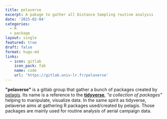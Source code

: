 ```yaml
---
title: pelaverse
excerpt: A pakage to gather all Distance Sampling routine analysis
date: '2025-02-04'
categories:
  - R
  - package
layout: single
featured: true
draft: false
format: hugo-md
links:
  - icon: gitlab
    icon_pack: fab
    name: code
    url: 'https://gitlab.univ-lr.fr/pelaverse'
---
```



**"pelaverse"** is a gitlab group that gather a bunch of packages created by [pelagis](https://www.observatoire-pelagis.cnrs.fr/). Its name is a reference to the [**tidyverse**](https://www.tidyverse.org/), *"a collection of packages"* helping to manipulate, visualize data. In the same spirit as tidyverse, pelaverse aims at gathering R packages used/created by pelagis. Those packages are mainly used for routine analysis of aerial campaign data.
